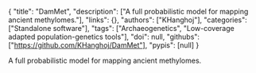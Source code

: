 {
  "title": "DamMet",
  "description": ["A full probabilistic model for mapping ancient methylomes."],
  "links": {},
  "authors": ["KHanghoj"],
  "categories": ["Standalone software"],
  "tags": ["Archaeogenetics", "Low-coverage adapted population-genetics tools"],
  "doi": null,
  "githubs": ["https://github.com/KHanghoj/DamMet"],
  "pypis": [null]
}

<!-- Generated by csv2md.R – do not edit by hand -->

A full probabilistic model for mapping ancient methylomes.